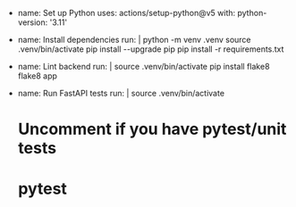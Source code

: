   - name: Set up Python
    uses: actions/setup-python@v5
    with:
      python-version: '3.11'

  - name: Install dependencies
    run: |
      python -m venv .venv
      source .venv/bin/activate
      pip install --upgrade pip
      pip install -r requirements.txt

  - name: Lint backend
    run: |
      source .venv/bin/activate
      pip install flake8
      flake8 app

  - name: Run FastAPI tests
    run: |
      source .venv/bin/activate
      # Uncomment if you have pytest/unit tests
      # pytest
